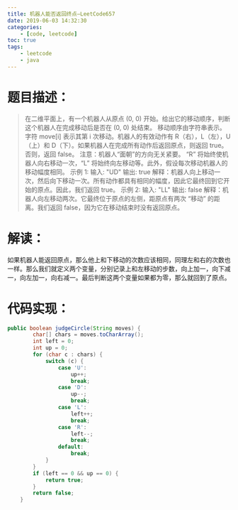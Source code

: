 ```yaml
---
title: 机器人能否返回终点—LeetCode657
date: 2019-06-03 14:32:30
categories: 
	- [code, leetcode]
toc: true
tags: 
	- leetcode
	- java
---
```


# 题目描述：

> 在二维平面上，有一个机器人从原点 (0, 0) 开始。给出它的移动顺序，判断这个机器人在完成移动后是否在 (0, 0) 处结束。
> 移动顺序由字符串表示。字符 move[i] 表示其第 i 次移动。机器人的有效动作有 R（右），L（左），U（上）和 D（下）。如果机器人在完成所有动作后返回原点，则返回 true。否则，返回 false。
> 注意：机器人“面朝”的方向无关紧要。 “R” 将始终使机器人向右移动一次，“L” 将始终向左移动等。此外，假设每次移动机器人的移动幅度相同。
> 示例 1:
> 输入: "UD"
> 输出: true
> 解释：机器人向上移动一次，然后向下移动一次。所有动作都具有相同的幅度，因此它最终回到它开始的原点。因此，我们返回 true。
> 示例 2:
> 输入: "LL"
> 输出: false
> 解释：机器人向左移动两次。它最终位于原点的左侧，距原点有两次 “移动” 的距离。我们返回 false，因为它在移动结束时没有返回原点。

<!--more-->

# 解读：

如果机器人能返回原点，那么他上和下移动的次数应该相同，同理左和右的次数也一样。那么我们就定义两个变量，分别记录上和左移动的步数，向上加一，向下减一，向左加一，向右减一。最后判断这两个变量如果都为零，那么就回到了原点。

<!--more-->

# 代码实现：

```java
public boolean judgeCircle(String moves) {
		char[] chars = moves.toCharArray();
		int left = 0;
		int up = 0;
		for (char c : chars) {
			switch (c) {
				case 'U':
					up++;
					break;
				case 'D':
					up--;
					break;
				case 'L':
					left++;
					break;
				case 'R':
					left--;
					break;
				default:
					break;
			}
		}
		if (left == 0 && up == 0) {
			return true;
		}
		return false;
	}
```


